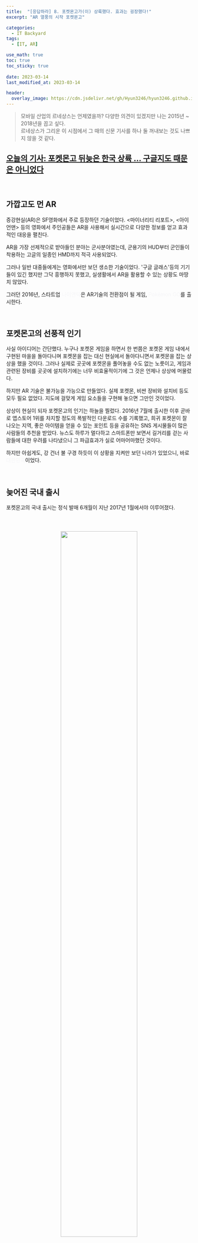```yaml
---
title:  "[응답하라] 8. 포켓몬고가(이) 상륙했다. 효과는 굉장했다!"
excerpt: "AR 열풍의 시작 포켓몬고"

categories:
  - IT Backyard
tags:
  - [IT, AR]

use_math: true
toc: true
toc_sticky: true
 
date: 2023-03-14
last_modified_at: 2023-03-14

header:
  overlay_image: https://cdn.jsdelivr.net/gh/Hyun3246/hyun3246.github.io@master/image/overlay image/응답하라 8.jpg
---
```

> 모바일 산업의 르네상스는 언제였을까? 다양한 의견이 있겠지만 나는 2015년 ~ 2018년을 꼽고 싶다.         
르네상스가 그리운 이 시점에서 그 때의 신문 기사를 하나 둘 꺼내보는 것도 나쁘지 않을 것 같다.

## [오늘의 기사: 포켓몬고 뒤늦은 한국 상륙 … 구글지도 때문은 아니었다](https://www.joongang.co.kr/article/21173022#home)

<br/>

## 가깝고도 먼 AR
증강현실(AR)은 SF영화에서 주로 등장하던 기술이었다. <마이너리티 리포트>, <아이언맨> 등의 영화에서 주인공들은 AR을 사용해서 실시간으로 다양한 정보를 얻고 효과적인 대응을 펼친다. 

AR을 가장 선제적으로 받아들인 분야는 군사분야였는데, 군용기의 HUD부터 군인들이 착용하는 고글의 일종인 HMD까지 적극 사용되었다.

그러나 일반 대중들에게는 영화에서만 보던 생소한 기술이었다. '구글 글래스'등의 기기들이 있긴 했지만 그닥 흥행하지 못했고, 실생활에서 AR을 활용할 수 있는 상황도 마땅치 않았다.

그러던 2016년, 스타트업 <font color='#F5F5F7'>나이앤틱</font>은 AR기술의 전환점이 될 게임, <font color='#F5F5F7'>Pokémon GO</font>를 출시한다.

<br/>

## 포켓몬고의 선풍적 인기
사실 아이디어는 간단했다. 누구나 포켓몬 게임을 하면서 한 번쯤은 포켓몬 게임 내에서 구현된 마을을 돌아다니며 포켓몬을 잡는 대신 현실에서 돌아다니면서 포켓몬을 잡는 상상을 했을 것이다. 그러나 실제로 곳곳에 포켓몬을 풀어놓을 수도 없는 노릇이고, 게임과 관련된 장비를 곳곳에 설치하기에는 너무 비효율적이기에 그 것은 언제나 상상에 머물렀다.

하지만 AR 기술은 불가능을 가능으로 만들었다. 실제 포켓몬, 비싼 장비와 설치비 등도 모두 필요 없었다. 지도에 걸맞게 게임 요소들을 구현해 놓으면 그만인 것이었다.

상상이 현실이 되자 포켓몬고의 인기는 하늘을 찔렀다. 2016년 7월에 출시한 이후 곧바로 앱스토어 1위를 차지할 정도의 폭발적인 다운로드 수를 기록했고, 희귀 포켓몬이 잘 나오는 지역, 좋은 아이템을 얻을 수 있는 포인트 등을 공유하는 SNS 게시물들이 많은 사람들의 추천을 받았다. 뉴스도 하루가 멀다하고 스마트폰만 보면서 길거리를 걷는 사람들에 대한 우려를 나타냈으니 그 파급효과가 실로 어마어마했던 것이다.

하지만 아쉽게도, 강 건너 불 구경 하듯이 이 상황을 지켜만 보던 나라가 있었으니, 바로 <font color='#F5F5F7'>대한민국</font>이었다.

<br/>

## 늦어진 국내 출시
포켓몬고의 국내 출시는 정식 발매 6개월이 지난 2017년 1월에서야 이루어졌다.

<br/>
<figure style="display:block; text-align:center;">
  <img src="https://cdn.jsdelivr.net/gh/Hyun3246/hyun3246.github.io@master/image/응답하라/포켓몬고.jpg"
       style="width: 70%; height: auto; margin:10px">
</figure>
<br/>

많은 사람들은 게임 출시가 늦어진 이유를 <font color='#F5F5F7'>구글 지도</font> 때문으로 분석했다. 군사시설 등의 이유로 지도 관련 정보제공에 매우 인색한 한국 특성상 구글 지도를 사용하는 포켓몬고의 출시가 난항을 겪을 것이 분명했기 때문이었다. 나이앤틱에서는 지도 문제 때문에 출시가 지연된 것은 아니었다고 설명했지만, 당시 한국은 구글 지도를 사용하는 다른 국가와는 다르게 <font color='#F5F5F7'>오픈스트리트맵</font> 기반으로 구현되었다.

어쨌든 한국에서도 포켓몬고를 즐길 수 있게 되었고, 다른 나라와 비슷한 현상들이 나타났다. 희귀 포켓몬이 나오는 지역에 사람이 몰리기도 하고, 스마트폰만 보고 길거리를 돌아다니다가 큰 사고가 날 뻔한 사람들도 많았다. 심지어 특정 지자체에서는 포켓몬고를 이용한 관광상품을 개발하기도 했다. 

이처럼 혜성처럼 등장한 포켓몬고는 AR 산업에 이목을 집중시키는 동시에 AR에 대한 대중적 인지도를 높이고 차세대 기술로 인정받는 계기가 되었다.

<br/>

## 그리고 현재
그리고 2023년, AR 기술은 실생활 곳곳에 들어와 있다. 많은 길이 측정 앱은 AR을 이용해 현실 공간에 존재하는 물건들의 너비를 측정해준다. 또, 통신사들은 AR을 이용해 공룡, 동물 등을 보여주어 어린 아이들에게 시각적 즐거움을 제공하는 동시에 교육에도 도움을 주는 서비스들을 잇달아 출시하고 있다. 박물관에서도 전시물과 설명만으로는 전달하기 어려웠던 상황들을 AR을 이용해 더 효과적으로 표현할 수 있게 되었다. 기업들은 AR을 이용해 가구나 가전제품이 내 집에 들어와 있는 모습을 미리 체험해볼 수 있는 서비스도 제공하고 있다.

<br/>
<figure style="display:block; text-align:center;">
  <img src="https://cdn.jsdelivr.net/gh/Hyun3246/hyun3246.github.io@master/image/응답하라/AR 박물관.jpg"
       style="width: 70%; height: auto; margin:10px">
  <figcaption style="text-align:center; font-size:14px; color:#808080">
    출처: 실학박물관
  </figcaption>
</figure>
<br/>

포켓몬고가 대중화한 AR은 현재도 계속해서 발전하고 있다. 개인적으로는 VR보다 더 성장 가능성이 높다고 생각한다. AR의 르네상스를 경험한 한 사람으로써, AR이 어디까지 발전할 지 매우 기대된다.

<br/>
<figure style="display:block; text-align:center;">
  <img src="https://cdn.jsdelivr.net/gh/Hyun3246/hyun3246.github.io@master/image/응답하라/포켓몬고 기사.jpg"
       style="width: 80%; height: auto; margin:10px">
</figure>
<br/>

<br/>


*출처 없는 이미지: 기사에서 발췌함.*